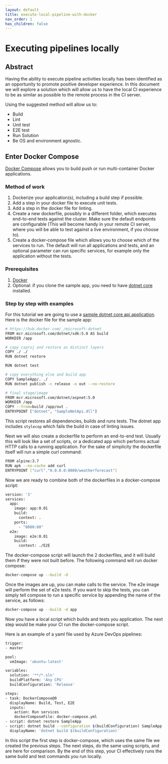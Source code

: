 ```yaml
---
layout: default
title: execute-local-pipeline-with-docker
nav_order: 1
has_children: false
---
```


# Executing pipelines locally

## Abstract

Having the ability to execute pipeline activities locally has been identified as an opportunity to promote positive developer experience.
In this document we will explore a solution which will allow us to have the local CI experience to be as similar as possible to the remote process in the CI server.

Using the suggested method will allow us to:

- Build
- Lint
- Unit test
- E2E test
- Run Solution
- Be OS and environment agnostic.

## Enter Docker Compose

[Docker Compose](https://docs.docker.com/compose/) allows you to build push or run multi-container Docker applications.

### Method of work

1. Dockerize your application(s), including a build step if possible.
2. Add a step in your docker file to execute unit tests.
3. Add a step in the docker file for linting.
4. Create a new dockerfile, possibly in a different folder, which executes end-to-end tests against the cluster. Make sure the default endpoints are configurable (This will become handy in your remote CI server, where you will be able to test against a live environment, if you choose to).
5. Create a docker-compose file which allows you to choose which of the services to run. The default will run all applications and tests, and an optional parameter can run specific services, for example only the application without the tests.

### Prerequisites

1. [Docker](https://www.docker.com/products/docker-desktop)
2. Optional: if you clone the sample app, you need to have [dotnet core](https://dotnet.microsoft.com/download) installed.

### Step by step with examples

For this tutorial we are going to use a [sample dotnet core api application](https://github.com/itye-msft/cse-engagement-template).
Here is the docker file for the sample app:

```sh
# https://hub.docker.com/_/microsoft-dotnet
FROM mcr.microsoft.com/dotnet/sdk:5.0 AS build
WORKDIR /app

# copy csproj and restore as distinct layers
COPY ./ ./
RUN dotnet restore

RUN dotnet test

# copy everything else and build app
COPY SampleApp/. ./
RUN dotnet publish -c release -o out --no-restore

# final stage/image
FROM mcr.microsoft.com/dotnet/aspnet:5.0
WORKDIR /app
COPY --from=build /app/out .
ENTRYPOINT ["dotnet", "SampleNetApi.dll"]
```

This script restores all dependencies, builds and runs tests. The dotnet app includes `stylecop` which fails the build in case of linting issues.

Next we will also create a dockerfile to perform an end-to-end test. Usually this will look like a set of scripts, or a dedicated app which performs actual HTTP calls to a running application.
For the sake of simplicity the dockerfile itself will run a simple curl command:

```sh
FROM alpine:3.7
RUN apk --no-cache add curl
ENTRYPOINT ["curl","0.0.0.0:8080/weatherforecast"]
```

Now we are ready to combine both of the dockerfiles in a docker-compose script:

```sh
version: '3'
services:
  app:
    image: app:0.01
    build:
      context: .
    ports:
      - "8080:80"
  e2e:
    image: e2e:0.01
    build:
      context: ./E2E
```

The docker-compose script will launch the 2 dockerfiles, and it will build them if they were not built before.
The following command will run docker compose:

```sh
docker-compose up --build -d
```

Once the images are up, you can make calls to the service. The e2e image will perform the set of e2e tests.
If you want to skip the tests, you can simply tell compose to run a specific service by appending the name of the service, as follows:

```sh
docker-compose up --build -d app
```

Now you have a local script which builds and tests you application.
The next step would be make your CI run the docker-compose script.

Here is an example of a yaml file used by Azure DevOps pipelines:

```sh
trigger:
- master

pool:
  vmImage: 'ubuntu-latest'

variables:
  solution: '**/*.sln'
  buildPlatform: 'Any CPU'
  buildConfiguration: 'Release'

steps:
- task: DockerCompose@0
  displayName: Build, Test, E2E
  inputs:
    action: Run services
    dockerComposeFile: docker-compose.yml
- script: dotnet restore SampleApp
- script: dotnet build --configuration $(buildConfiguration) SampleApp
  displayName: 'dotnet build $(buildConfiguration)'
```

In this script the first step is docker-compose, which uses the same file we created the previous steps.
The next steps, do the same using scripts, and are here for comparison.
By the end of this step, your CI effectively runs the same build and test commands you run locally.

